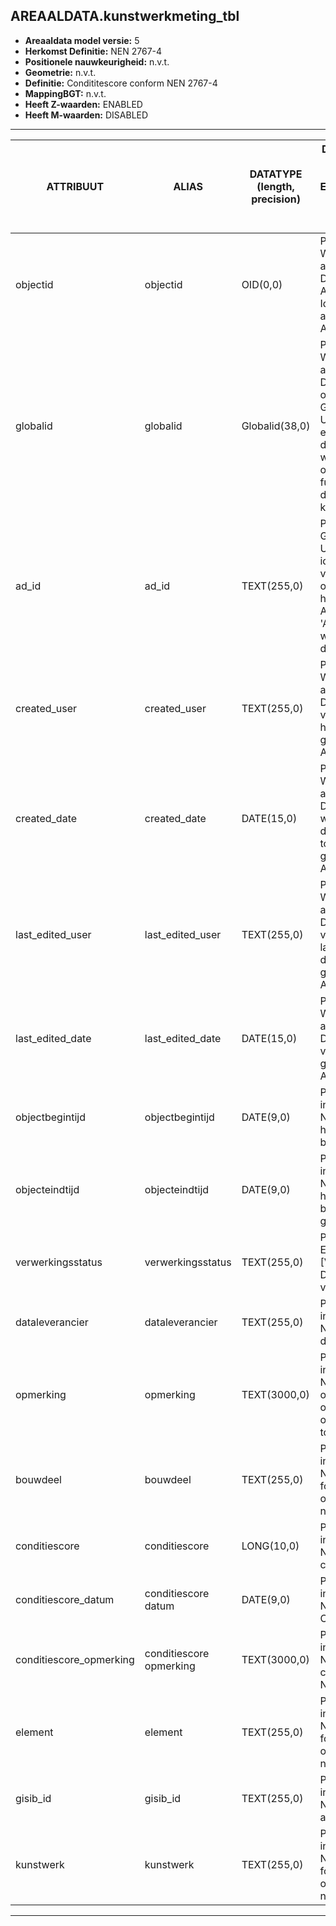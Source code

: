 ﻿## AREAALDATA.kunstwerkmeting_tbl

* __Areaaldata model versie:__ 5
* __Herkomst Definitie:__ NEN 2767-4
* __Positionele nauwkeurigheid:__ n.v.t.
* __Geometrie:__ n.v.t.
* __Definitie:__ Condititescore conform NEN 2767-4
* __MappingBGT:__ n.v.t.
* __Heeft Z-waarden:__ ENABLED
* __Heeft M-waarden:__ DISABLED

***

|__ATTRIBUUT__                             |__ALIAS__                                     |__DATATYPE (length, precision)__       |__DEFINITIE__ (Oorsprong; Superklasse; Attribuuttype; Enumeratie/Referentie; Verwijzende sleutel; Standaard waarde; Definitie)|
|------                                    |------                                        |------                                 |-----    |
|objectid                                  |objectid                                      |OID(0,0)                               |PNH; AREAALDATA; Waarde wordt automatisch bepaald; ; ; Default: None; Intern ArcGIS Identificatienummer, aangemaakt door ArcGIS.
|globalid                                  |globalid                                      |Globalid(38,0)                         |PNH; AREAALDATA; Waarde wordt automatisch bepaald; ; ; Default: None; Elk object heeft een unieke GlobalID (Global Unique Identifier). Dit is een systeemveld van de ArcGIS software welke noodzakelijk is om een aantal functionaliteiten binnen deze software te kunnen gebruiken.
|ad_id                                     |ad_id                                         |TEXT(255,0)                            |PNH; AREAALDATA; GUID; ; ; Default: None; Uniek identificatienummer voor het object dat onveranderlijk is zolang het object bestaat in Areaaldata: in format 'AD.[GUID]'. Dit moet worden ingevuld door de aannemer.
|created_user                              |created_user                                  |TEXT(255,0)                            |PNH; AREAALDATA; Waarde wordt automatisch bepaald; ; ; Default: None; Naam van gebruiker die de rij heeft aangemaakt, gegenereerd door ArcGIS.
|created_date                              |created_date                                  |DATE(15,0)                             |PNH; AREAALDATA; Waarde wordt automatisch bepaald; ; ; Default: None; Datum waarop de rij aan de database is toegevoegd, gegenereerd door ArcGIS.
|last_edited_user                          |last_edited_user                              |TEXT(255,0)                            |PNH; AREAALDATA; Waarde wordt automatisch bepaald; ; ; Default: None; Naam van gebruiker die de laatste mutatie heeft doorgevoerd, gegenereerd door ArcGIS.
|last_edited_date                          |last_edited_date                              |DATE(15,0)                             |PNH; AREAALDATA; Waarde wordt automatisch bepaald; ; ; Default: None; Datum van de laatste mutatie, gegenereerd door ArcGIS.
|objectbegintijd                           |objectbegintijd                               |DATE(9,0)                              |PNH; AREAALDATA; Vrij invoerveld; ; ; Default: None; Datum waarop het object bij de bronhouder is ontstaan.
|objecteindtijd                            |objecteindtijd                                |DATE(9,0)                              |PNH; AREAALDATA; Vrij invoerveld; ; ; Default: None; Datum waarop het object bij de bronhouder niet meer geldig is.
|verwerkingsstatus                         |verwerkingsstatus                             |TEXT(255,0)                            |PNH; AREAALDATA; Enumeratie; keuzelijst [Verwerkingsstatus]; ; Default: None; Status van de gegevens.
|dataleverancier                           |dataleverancier                               |TEXT(255,0)                            |PNH; AREAALDATA; Vrij invoerveld; ; ; Default: None; Leverancier van de data.
|opmerking                                 |opmerking                                     |TEXT(3000,0)                           |PNH; AREAALDATA; Vrij invoerveld; ; ; Default: None; Algemene opmerking voor het object, zoals een omschrijving of toelichting.
|bouwdeel                                  |bouwdeel                                      |TEXT(255,0)                            |PNH; Areaaldata; Vrij invoerveld; ; ; Default: None; Indicatieve foreign key van een object op bouwdeel niveau
|conditiescore                             |conditiescore                                 |LONG(10,0)                             |PNH; Areaaldata; Vrij invoerveld; ; ; Default: None; Conditiescore conform NEN 2767-4
|conditiescore_datum                       |conditiescore datum                           |DATE(9,0)                              |PNH; Areaaldata; Vrij invoerveld; ; ; Default: None; Datum opname Conditiescore.
|conditiescore_opmerking                   |conditiescore opmerking                       |TEXT(3000,0)                           |PNH; Areaaldata; Vrij invoerveld; ; ; Default: None; Opmerking bij conditiescore conform NEN 2767-4
|element                                   |element                                       |TEXT(255,0)                            |PNH; Areaaldata; Vrij invoerveld; ; ; Default: None; Indicatieve foreign key van een object op element niveau
|gisib_id                                  |gisib_id                                      |TEXT(255,0)                            |PNH; Areaaldata; Vrij invoerveld; ; ; Default: None; Wordt aangemaakt in GISIB
|kunstwerk                                 |kunstwerk                                     |TEXT(255,0)                            |PNH; Areaaldata; Vrij invoerveld; ; ; Default: None; Indicatieve foreign key van een object op kunstwerk niveau

***

